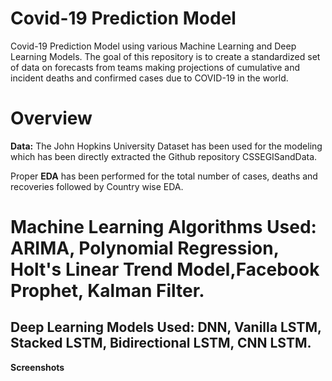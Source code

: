 # Covid-19 Prediction Model
Covid-19 Prediction Model using various Machine Learning and Deep Learning Models.
The goal of this repository is to create a standardized set of data on forecasts from teams making projections of cumulative and incident deaths and confirmed cases due to COVID-19 in the world.
# Overview
**Data:** The John Hopkins University Dataset has been used for the modeling which has been directly extracted the Github repository CSSEGISandData.

Proper **EDA** has been performed for the total number of cases, deaths and recoveries followed by Country wise EDA.

# **Machine Learning Algorithms Used: ARIMA, Polynomial Regression, Holt's Linear Trend Model,Facebook Prophet, Kalman Filter.**

## **Deep Learning Models Used: DNN, Vanilla LSTM, Stacked LSTM, Bidirectional LSTM, CNN LSTM.**

**Screenshots**

